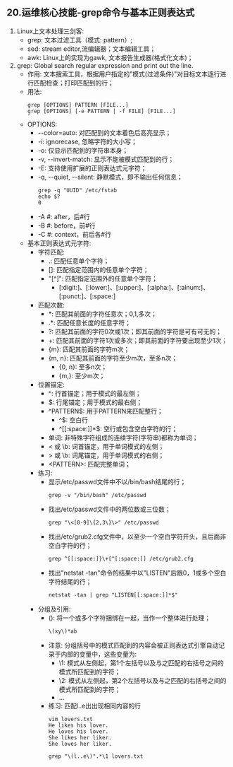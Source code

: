 ## 20.运维核心技能-grep命令与基本正则表达式

1. Linux上文本处理三剑客: 
    + grep: 文本过滤工具（模式: pattern）;
    + sed: stream editor,流编辑器；文本编辑工具；
    + awk: Linux上的实现为gawk, 文本报告生成器(格式化文本)；
2. grep: Global search regular expression and print out the line.
    + 作用: 文本搜索工具，根据用户指定的"模式(过滤条件)"对目标文本逐行进行匹配检查；打印匹配到的行；
    + 用法: 
        ``` shell 
        grep [OPTIONS] PATTERN [FILE...]
        grep [OPTIONS] [-e PATTERN | -f FILE] [FILE...]
        ```
    + OPTIONS:
        + --color=auto: 对匹配到的文本着色后高亮显示；
        + -i: ignorecase, 忽略字符的大小写；
        + -o: 仅显示匹配到的字符串本身；
        + -v, --invert-match: 显示不能被模式匹配到的行；
        + -E: 支持使用扩展的正则表达式元字符；
        + -q, --quiet, --silent: 静默模式，即不输出任何信息；
            ``` shell 
            grep -q "UUID" /etc/fstab 
            echo $?
            0
            ```
        + -A #: after，后#行
        + -B #: before，前#行
        + -C #: context，前后各#行
    + 基本正则表达式元字符:
        + 字符匹配:
            + .: 匹配任意单个字符；
            + []: 匹配指定范围内的任意单个字符；
            + "[^]": 匹配指定范围外的任意单个字符；
                + [:digit:]、[:lower:]、[:upper:]、[:alpha:]、[:alnum:]、[:punct:]、[:space:]
        + 匹配次数:
            + *: 匹配其前面的字符任意次；0,1,多次；
            + .*: 匹配任意长度的任意字符；
            + \?: 匹配其前面的字符0次或1次；即其前面的字符是可有可无的；
            + \+: 匹配其前面的字符1次或多次；即其前面的字符要出现至少1次；
            + \{m\}: 匹配其前面的字符m次；
            + \{m, n\}: 匹配其前面的字符至少m次，至多n次；
                + \{0, n\}: 至多n次；
                + \{m,\}: 至少m次；
        + 位置锚定:
            + ^: 行首锚定；用于模式的最左侧；
            + $: 行尾锚定；用于模式的最右侧；
            + ^PATTERN$: 用于PATTERN来匹配整行；
              + ^$: 空白行
              + ^[[:space:]]*$: 空行或包含空白字符的行； 
            + 单词: 非特殊字符组成的连续字符(字符串)都称为单词；
            + \< 或 \b: 词首锚定，用于单词模式的左侧；
            + \> 或 \b: 词尾锚定，用于单词模式的右侧；
            + \<PATTERN\>: 匹配完整单词；
        + 练习: 
            + 显示/etc/passwd文件中不以/bin/bash结尾的行；
                ```shell 
                grep -v "/bin/bash" /etc/passwd
                ```
            + 找出/etc/passwd文件中的两位数或三位数；
                ```shell 
                grep "\<[0-9]\{2,3\}\>" /etc/passwd
                ```
            + 找出/etc/grub2.cfg文件中，以至少一个空白字符开头，且后面非空白字符的行；
                ```shell 
                grep ^[[:space:]}\+[^[:space:]] /etc/grub2.cfg
                ```
            + 找出"netstat -tan"命令的结果中以"LISTEN"后跟0，1或多个空白字符结尾的行；
                ```shell 
                netstat -tan | grep "LISTEN[[:space:]]*$"
                ```
        + 分组及引用:
            + \(\): 将一个或多个字符捆绑在一起，当作一个整体进行处理；
                ```shell 
                \(xy\)*ab
                ```
            + 注意: 分组括号中的模式匹配到的内容会被正则表达式引擎自动记录于内部的变量中，这些变量为:
                + \1: 模式从左侧起，第1个左括号以及与之匹配的右括号之间的模式所匹配到的字符；
                + \2: 模式从左侧起，第2个左括号以及与之匹配的右括号之间的模式所匹配到的字符；
                + ...
            + 练习: 匹配l..e出出现相同内容的行
                ``` shell 
                vim lovers.txt
                He likes his lover.
                He loves his lover.
                She likes her liker.
                She loves her liker.
                
                grep "\(l..e\)".*\1 lovers.txt
                ```